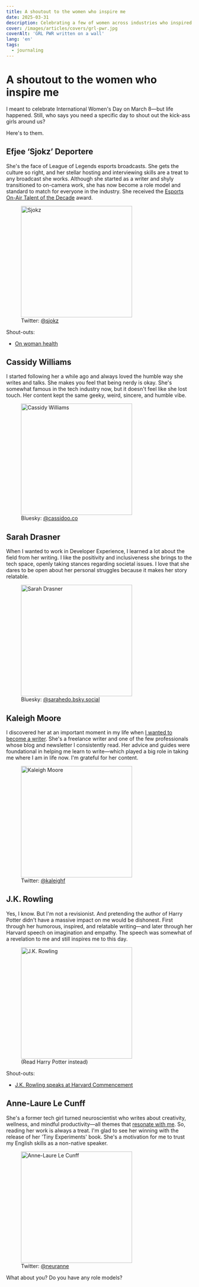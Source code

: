 ```yaml
---
title: A shoutout to the women who inspire me
date: 2025-03-31
description: Celebrating a few of women across industries who inspired me in my personal and professional life.
cover: /images/articles/covers/grl-pwr.jpg
coverAlt: 'GRL PWR written on a wall'
lang: 'en'
tags:
  - journaling
---
```


# A shoutout to the women who inspire me

I meant to celebrate International Women's Day on March 8—but life happened. Still, who says you need a specific day to shout out the kick-ass girls around us?

Here's to them.

## Efjee ‘Sjokz’ Deportere

She's the face of League of Legends esports broadcasts. She gets the culture so right, and her stellar hosting and interviewing skills are a treat to any broadcast she works. Although she started as a writer and shyly transitioned to on-camera work, she has now become a role model and standard to match for everyone in the industry. She received the [Esports On-Air Talent of the Decade](https://x.com/esportsawards/status/1959727839965794396) award.

<figure>
  <img src="https://pbs.twimg.com/profile_images/1856440263364796416/l_pfsqKq_400x400.jpg" alt="Sjokz" title="Sjokz" width="300" height="300" class="rounded mx-auto">
  <figcaption>Twitter: <a href="https://x.com/sjokz" target="_blank">@sjokz</a></figcaption>
</figure>

Shout-outs:
- [On woman health](https://www.tiktok.com/@eefjeuh/video/7548466715273792791?lang=en)

## Cassidy Williams

I started following her a while ago and always loved the humble way she writes and talks. She makes you feel that being nerdy is okay. She's somewhat famous in the tech industry now, but it doesn't feel like she lost touch. Her content kept the same geeky, weird, sincere, and humble vibe.

<figure>
  <img src="https://cdn.bsky.app/img/avatar/plain/did:plc:bhdap3w2bseikypfnjmaskzf/bafkreiayyrfrb5idnc7c6nl25zp2gk4a6eevdnfvesb6is7mpwr4nzpoqq@jpeg" alt="Cassidy Williams" title="Cassidy Williams" width="300" height="300" class="rounded mx-auto">
  <figcaption>Bluesky: <a href="https://bsky.app/profile/cassidoo.co" target="_blank">@cassidoo.co</a></figcaption>
</figure>

## Sarah Drasner

When I wanted to work in Developer Experience, I learned a lot about the field from her writing. I like the positivity and inclusiveness she brings to the tech space, openly taking stances regarding societal issues. I love that she dares to be open about her personal struggles because it makes her story relatable.

<figure>
  <img src="https://cdn.bsky.app/img/avatar/plain/did:plc:wovfeu2jgwq6bb2smkfz3vgu/bafkreicojkfr5arcj3x6wohg4wziokqkoycda6oqgzhzntwftsy3idchde@jpeg" alt="Sarah Drasner" title="Sarah Drasner" width="300" height="300" class="rounded mx-auto">
  <figcaption>Bluesky: <a href="https://bsky.app/profile/sarahedo.bsky.social" target="_blank">@sarahedo.bsky.social</a></figcaption>
</figure>

## Kaleigh Moore

I discovered her at an important moment in my life when [I wanted to become a writer](/blog/my-commitment-to-writing). She's a freelance writer and one of the few professionals whose blog and newsletter I consistently read. Her advice and guides were foundational in helping me learn to write—which played a big role in taking me where I am in life now. I'm grateful for her content.

<figure>
  <img src="https://pbs.twimg.com/profile_images/1839040399064645632/VLZpoCgC_400x400.jpg" alt="Kaleigh Moore" title="Kaleigh Moore" width="300" height="300" class="rounded mx-auto">
  <figcaption>Twitter: <a href="https://x.com/kaleighf" target="_blank">@kaleighf</a></figcaption>
</figure>

## J.K. Rowling

Yes, I know. But I'm not a revisionist. And pretending the author of Harry Potter didn't have a massive impact on me would be dishonest. First through her humorous, inspired, and relatable writing—and later through her Harvard speech on imagination and empathy. The speech was somewhat of a revelation to me and still inspires me to this day.

<figure>
  <img src="https://pbs.twimg.com/profile_images/1883231711762292736/g9rnxUNC_400x400.jpg" alt="J.K. Rowling" title="J.K. Rowling" width="300" height="300" class="rounded mx-auto">
  <figcaption>(Read Harry Potter instead)</figcaption>
</figure>

Shout-outs:
- [J.K. Rowling speaks at Harvard Commencement](https://www.youtube.com/watch?v=wHGqp8lz36c)

## Anne-Laure Le Cunff

She's a former tech girl turned neuroscientist who writes about creativity, wellness, and mindful productivity—all themes that [resonate with me](/blog/advent-of-blog-lessons). So, reading her work is always a treat. I'm glad to see her winning with the release of her 'Tiny Experiments' book. She's a motivation for me to trust my English skills as a non-native speaker.

<figure>
  <img src="https://pbs.twimg.com/profile_images/1586431644663222278/DfT09lDH_400x400.jpg" alt="Anne-Laure Le Cunff" title="Anne-Laure Le Cunff" width="300" height="300" class="rounded mx-auto">
  <figcaption>Twitter: <a href="https://x.com/neuranne" target="_blank">@neuranne</a></figcaption>
</figure>

What about you? Do you have any role models?
